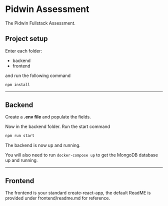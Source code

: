 # Pidwin Assessment

The Pidwin Fullstack Assessment.

## Project setup

Enter each folder:

- backend
- frontend

and run the following command

```bash
npm install
```
---


## Backend

Create a **.env file** and populate the fields.


Now in the backend folder. Run the start
   command
   ```bash
   npm run start
   ```

The backend is now up and running.

You will also need to run `docker-compose up` to get the MongoDB database up and running.

---

## Frontend

The frontend is your standard create-react-app, the default ReadME is provided under frontend/readme.md for reference.
